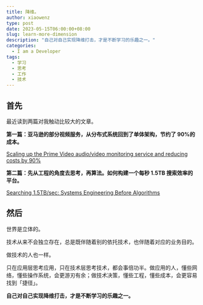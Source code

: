 ```yaml
---
title: 降维。
author: xiaowenz
type: post
date: 2023-05-15T06:00:00+08:00
slug: learn-more-dimension
description: "自己对自己实现降维打击，才是不断学习的乐趣之一。"
categories:
  - I am a Developer
tags:
  - 学习
  - 思考
  - 工作
  - 技术
---
```


## 首先

最近读到两篇对我触动比较大的文章。

**第一篇：亚马逊的部分视频服务，从分布式系统回到了单体架构，节约了 90%的成本。**

[Scaling up the Prime Video audio/video monitoring service and reducing costs by 90%](https://www.primevideotech.com/video-streaming/scaling-up-the-prime-video-audio-video-monitoring-service-and-reducing-costs-by-90)

**第二篇：先从工程的角度去思考，再算法。如何构建一个每秒 1.5TB 搜索效率的平台。**

[Searching 1.5TB/sec: Systems Engineering Before Algorithms](https://www.dataset.com/blog/systems-engineering-before-algorithms/)

## 然后

世界是立体的。

技术从来不会独立存在，总是既伴随着别的依托技术，也伴随着对应的业务目的。

做技术的人也一样。

只在应用层思考应用，只在技术层思考技术，都会事倍功半。做应用的人，懂些网络，懂些操作系统，会更游刃有余；做技术决策，懂些工程，懂些成本，会更容易找到「捷径」。

**自己对自己实现降维打击，才是不断学习的乐趣之一。**